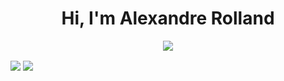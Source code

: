 <h1 align="center">Hi, I'm Alexandre Rolland</h1>

<p align="center">
  <a href="https://skillicons.dev">
    <img src="https://skillicons.dev/icons?i=cpp,deno,django,css,docker,bash,express,flask,firebase,cs,androidstudio,git,bootstrap,codepen,babel,c,html,github,kotlin,go,js,heroku,java,graphql,maven,mongodb,md,nginx,linux,mysql,netlify,nodejs,postman,vue,php,raspberrypi,nuxtjs,sass,svelte,tailwind,react,vercel,threejs,ts,unity,vite,vim,vscode,unreal&perline=7" />
  </a>
</p>

<img align="center" src="https://github-readme-stats.vercel.app/api?username=Xelame&theme=dark&show_icons=true&count_private=true" />
<img align="center" src="https://github-readme-stats.anuraghazra1.vercel.app/api/top-langs/?username=Xelame&theme=dark&hide_border=false&no-bg=true&no-frame=true&langs_count=3"/>
